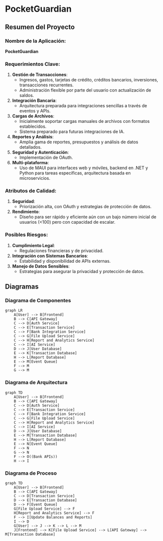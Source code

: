 
# PocketGuardian

## Resumen del Proyecto

### Nombre de la Aplicación:
**PocketGuardian**

### Requerimientos Clave:
1. **Gestión de Transacciones**: 
    - Ingresos, gastos, tarjetas de crédito, créditos bancarios, inversiones, transacciones recurrentes. 
    - Administración flexible por parte del usuario con actualización de saldos.
2. **Integración Bancaria**: 
    - Arquitectura preparada para integraciones sencillas a través de eventos y APIs.
3. **Cargas de Archivos**: 
    - Inicialmente soportar cargas manuales de archivos con formatos establecidos.
    - Sistema preparado para futuras integraciones de IA.
4. **Reportes y Análisis**: 
    - Amplia gama de reportes, presupuestos y análisis de datos detallados.
5. **Seguridad y Autenticación**: 
    - Implementación de OAuth.
6. **Multi-plataforma**: 
    - Uso de MAUI para interfaces web y móviles, backend en .NET y Python para tareas específicas, arquitectura basada en microservicios.

### Atributos de Calidad:
1. **Seguridad**: 
    - Priorización alta, con OAuth y estrategias de protección de datos.
2. **Rendimiento**: 
    - Diseño para ser rápido y eficiente aún con un bajo número inicial de usuarios (<100) pero con capacidad de escalar.

### Posibles Riesgos:
1. **Cumplimiento Legal**: 
    - Regulaciones financieras y de privacidad.
2. **Integración con Sistemas Bancarios**: 
    - Estabilidad y disponibilidad de APIs externas.
3. **Manejo de Datos Sensibles**: 
    - Estrategias para asegurar la privacidad y protección de datos.

## Diagramas

### Diagrama de Componentes
```mermaid
graph LR
    A[User] --> B[Frontend]
    B --> C[API Gateway]
    C --> D[Auth Service]
    C --> E[Transaction Service]
    C --> F[Bank Integration Service]
    C --> G[File Upload Service]
    C --> H[Report and Analytics Service]
    C --> I[AI Service]
    D --> J[User Database]
    E --> K[Transaction Database]
    H --> L[Report Database]
    E --> M[Event Queue]
    F --> M
    G --> M
```

### Diagrama de Arquitectura
```mermaid
graph TD
    A[User] --> B[Frontend]
    B --> C[API Gateway]
    C --> D[Auth Service]
    C --> E[Transaction Service]
    C --> F[Bank Integration Service]
    C --> G[File Upload Service]
    C --> H[Report and Analytics Service]
    C --> I[AI Service]
    D --> J[User Database]
    E --> M[Transaction Database]
    H --> L[Report Database]
    E --> N[Event Queue]
    F --> N
    G --> N
    F --> O((Bank APIs))
    H --> I
```

### Diagrama de Proceso
```mermaid
graph TD
    A[User] --> B[Frontend]
    B --> C[API Gateway]
    C --> D[Transaction Service]
    D --> E[Transaction Database]
    D --> F[Event Queue]
    G[File Upload Service] --> F
    H[Report and Analytics Service] --> F
    F --> I[Update Balances and Reports]
    I --> D
    G[User] --> J --> K --> L --> M
    J[Frontend] --> K[File Upload Service] --> L[API Gateway] --> M[Transaction Database]
```
